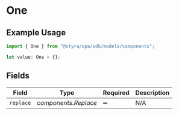 # One

## Example Usage

```typescript
import { One } from "@styra/opa/sdk/models/components";

let value: One = {};
```

## Fields

| Field                | Type                 | Required             | Description          |
| -------------------- | -------------------- | -------------------- | -------------------- |
| `replace`            | *components.Replace* | :heavy_minus_sign:   | N/A                  |